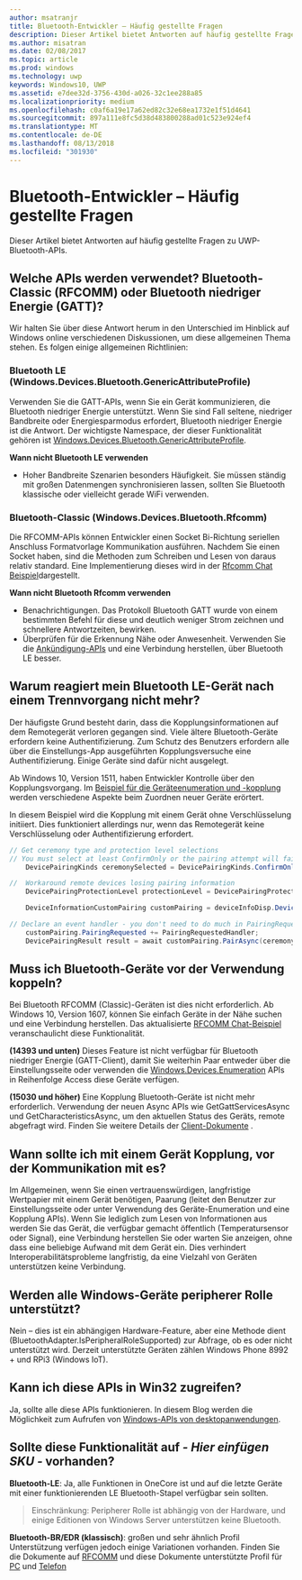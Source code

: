 ```yaml
---
author: msatranjr
title: Bluetooth-Entwickler – Häufig gestellte Fragen
description: Dieser Artikel bietet Antworten auf häufig gestellte Fragen zu den UWP-Bluetooth-APIs.
ms.author: misatran
ms.date: 02/08/2017
ms.topic: article
ms.prod: windows
ms.technology: uwp
keywords: Windows10, UWP
ms.assetid: e7dee32d-3756-430d-a026-32c1ee288a85
ms.localizationpriority: medium
ms.openlocfilehash: c0af6a19e17a62ed82c32e68ea1732e1f51d4641
ms.sourcegitcommit: 897a111e8fc5d38d483800288ad01c523e924ef4
ms.translationtype: MT
ms.contentlocale: de-DE
ms.lasthandoff: 08/13/2018
ms.locfileid: "301930"
---
```

# <a name="bluetooth-developer-faq"></a>Bluetooth-Entwickler – Häufig gestellte Fragen

Dieser Artikel bietet Antworten auf häufig gestellte Fragen zu UWP-Bluetooth-APIs.

## <a name="what-apis-do-i-use-bluetooth-classic-rfcomm-or-bluetooth-low-energy-gatt"></a>Welche APIs werden verwendet? Bluetooth-Classic (RFCOMM) oder Bluetooth niedriger Energie (GATT)?
Wir halten Sie über diese Antwort herum in den Unterschied im Hinblick auf Windows online verschiedenen Diskussionen, um diese allgemeinen Thema stehen. Es folgen einige allgemeinen Richtlinien:

### <a name="bluetooth-le-windowsdevicesbluetoothgenericattributeprofile"></a>Bluetooth LE (Windows.Devices.Bluetooth.GenericAttributeProfile)

Verwenden Sie die GATT-APIs, wenn Sie ein Gerät kommunizieren, die Bluetooth niedriger Energie unterstützt. Wenn Sie sind Fall seltene, niedriger Bandbreite oder Energiesparmodus erfordert, Bluetooth niedriger Energie ist die Antwort. Der wichtigste Namespace, der dieser Funktionalität gehören ist [Windows.Devices.Bluetooth.GenericAttributeProfile](https://docs.microsoft.com/en-us/uwp/api/Windows.Devices.Bluetooth.GenericAttributeProfile). 

**Wann nicht Bluetooth LE verwenden**
- Hoher Bandbreite Szenarien besonders Häufigkeit. Sie müssen ständig mit großen Datenmengen synchronisieren lassen, sollten Sie Bluetooth klassische oder vielleicht gerade WiFi verwenden. 

### <a name="bluetooth-classic-windowsdevicesbluetoothrfcomm"></a>Bluetooth-Classic (Windows.Devices.Bluetooth.Rfcomm)

Die RFCOMM-APIs können Entwickler einen Socket Bi-Richtung seriellen Anschluss Formatvorlage Kommunikation ausführen. Nachdem Sie einen Socket haben, sind die Methoden zum Schreiben und Lesen von daraus relativ standard. Eine Implementierung dieses wird in der [Rfcomm Chat Beispiel](https://github.com/Microsoft/Windows-universal-samples/tree/dev/Samples/BluetoothRfcommChat)dargestellt. 

**Wann nicht Bluetooth Rfcomm verwenden** 
- Benachrichtigungen. Das Protokoll Bluetooth GATT wurde von einem bestimmten Befehl für diese und deutlich weniger Strom zeichnen und schnellere Antwortzeiten, bewirken. 
- Überprüfen für die Erkennung Nähe oder Anwesenheit. Verwenden Sie die [Ankündigung-APIs](https://docs.microsoft.com/en-us/uwp/api/windows.devices.bluetooth.advertisement) und eine Verbindung herstellen, über Bluetooth LE besser. 


## <a name="why-does-my-bluetooth-le-device-stop-responding-after-a-disconnect"></a>Warum reagiert mein Bluetooth LE-Gerät nach einem Trennvorgang nicht mehr?

Der häufigste Grund besteht darin, dass die Kopplungsinformationen auf dem Remotegerät verloren gegangen sind. Viele ältere Bluetooth-Geräte erfordern keine Authentifizierung. Zum Schutz des Benutzers erfordern alle über die Einstellungs-App ausgeführten Kopplungsversuche eine Authentifizierung. Einige Geräte sind dafür nicht ausgelegt. 

Ab Windows 10, Version 1511, haben Entwickler Kontrolle über den Kopplungsvorgang. Im [Beispiel für die Geräteenumeration und -kopplung](https://github.com/Microsoft/Windows-universal-samples/tree/master/Samples/DeviceEnumerationAndPairing) werden verschiedene Aspekte beim Zuordnen neuer Geräte erörtert.

In diesem Beispiel wird die Kopplung mit einem Gerät ohne Verschlüsselung initiiert. Dies funktioniert allerdings nur, wenn das Remotegerät keine Verschlüsselung oder Authentifizierung erfordert.

```csharp
// Get ceremony type and protection level selections
// You must select at least ConfirmOnly or the pairing attempt will fail
    DevicePairingKinds ceremonySelected = DevicePairingKinds.ConfirmOnly;

//  Workaround remote devices losing pairing information
    DevicePairingProtectionLevel protectionLevel = DevicePairingProtectionLevel.None

    DeviceInformationCustomPairing customPairing = deviceInfoDisp.DeviceInformation.Pairing.Custom;

// Declare an event handler - you don't need to do much in PairingRequestedHandler since the ceremony is "None"
    customPairing.PairingRequested += PairingRequestedHandler;
    DevicePairingResult result = await customPairing.PairAsync(ceremonySelected, protectionLevel);
```

## <a name="do-i-have-to-pair-bluetooth-devices-before-using-them"></a>Muss ich Bluetooth-Geräte vor der Verwendung koppeln?

Bei Bluetooth RFCOMM (Classic)-Geräten ist dies nicht erforderlich. Ab Windows 10, Version 1607, können Sie einfach Geräte in der Nähe suchen und eine Verbindung herstellen. Das aktualisierte [RFCOMM Chat-Beispiel](https://github.com/Microsoft/Windows-universal-samples/tree/dev/Samples/BluetoothRfcommChat) veranschaulicht diese Funktionalität. 

**(14393 und unten)** Dieses Feature ist nicht verfügbar für Bluetooth niedriger Energie (GATT-Client), damit Sie weiterhin Paar entweder über die Einstellungsseite oder verwenden die [Windows.Devices.Enumeration](https://msdn.microsoft.com/en-us/library/windows/apps/windows.devices.enumeration.aspx) APIs in Reihenfolge Access diese Geräte verfügen.

**(15030 und höher)** Eine Kopplung Bluetooth-Geräte ist nicht mehr erforderlich. Verwendung der neuen Async APIs wie GetGattServicesAsync und GetCharacteristicsAsync, um den aktuellen Status des Geräts, remote abgefragt wird. Finden Sie weitere Details der [Client-Dokumente](gatt-client.md) . 

## <a name="when-should-i-pair-with-a-device-before-communicating-with-it"></a>Wann sollte ich mit einem Gerät Kopplung, vor der Kommunikation mit es?
Im Allgemeinen, wenn Sie einen vertrauenswürdigen, langfristige Wertpapier mit einem Gerät benötigen, Paarung (leitet den Benutzer zur Einstellungsseite oder unter Verwendung des Geräte-Enumeration und eine Kopplung APIs). Wenn Sie lediglich zum Lesen von Informationen aus werden Sie das Gerät, die verfügbar gemacht öffentlich (Temperatursensor oder Signal), eine Verbindung herstellen Sie oder warten Sie anzeigen, ohne dass eine beliebige Aufwand mit dem Gerät ein. Dies verhindert Interoperabilitätsprobleme langfristig, da eine Vielzahl von Geräten unterstützen keine Verbindung. 

## <a name="do-all-windows-devices-support-peripheral-role"></a>Werden alle Windows-Geräte peripherer Rolle unterstützt?

Nein – dies ist ein abhängigen Hardware-Feature, aber eine Methode dient (BluetoothAdapter.IsPeripheralRoleSupported) zur Abfrage, ob es oder nicht unterstützt wird.  Derzeit unterstützte Geräten zählen Windows Phone 8992 + und RPi3 (Windows IoT). 

## <a name="can-i-access-these-apis-from-win32"></a>Kann ich diese APIs in Win32 zugreifen?

Ja, sollte alle diese APIs funktionieren. In diesem Blog werden die Möglichkeit zum Aufrufen von [Windows-APIs von desktopanwendungen](https://blogs.windows.com/buildingapps/2017/01/25/calling-windows-10-apis-desktop-application/). 
## <a name="is-this-functionality-supposed-to-exist-on--insert-sku-here-"></a>Sollte diese Funktionalität auf *- Hier einfügen SKU -* vorhanden?

**Bluetooth-LE**: Ja, alle Funktionen in OneCore ist und auf die letzte Geräte mit einer funktionierenden LE Bluetooth-Stapel verfügbar sein sollten. 
> Einschränkung: Peripherer Rolle ist abhängig von der Hardware, und einige Editionen von Windows Server unterstützen keine Bluetooth. 

**Bluetooth-BR/EDR (klassisch)**: großen und sehr ähnlich Profil Unterstützung verfügen jedoch einige Variationen vorhanden. Finden Sie die Dokumente auf [RFCOMM](send-or-receive-files-with-rfcomm.md) und diese Dokumente unterstützte Profil für [PC](https://support.microsoft.com/en-us/help/10568/windows-10-supported-bluetooth-profiles) und [Telefon](https://support.microsoft.com/en-us/help/10569/windows-10-mobile-supported-bluetooth-profiles)

